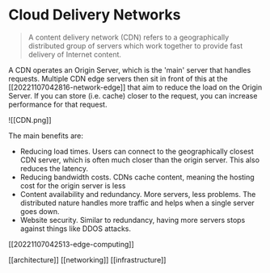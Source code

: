 # Cloud Delivery Networks

>A content delivery network (CDN) refers to a geographically distributed group of servers which work together to provide fast delivery of Internet content.

A CDN operates an Origin Server, which is the 'main' server that handles requests. Multiple CDN edge servers then sit in front of this at the [[20221107042816-network-edge]] that aim to reduce the load on the Origin Server. If you can store (i.e. cache) closer to the request, you can increase performance for that request.

![[CDN.png]]

The main benefits are:
- Reducing load times. Users can connect to the geographically closest CDN server, which is often much closer than the origin server. This also reduces the latency.
- Reducing bandwidth costs. CDNs cache content, meaning the hosting cost for the origin server is less
- Content availability and redundancy. More servers, less problems. The distributed nature handles more traffic and helps when a single server goes down.
- Website security. Similar to redundancy, having more servers stops against things like DDOS attacks.

[[20221107042513-edge-computing]]

[[architecture]]
[[networking]]
[[infrastructure]]